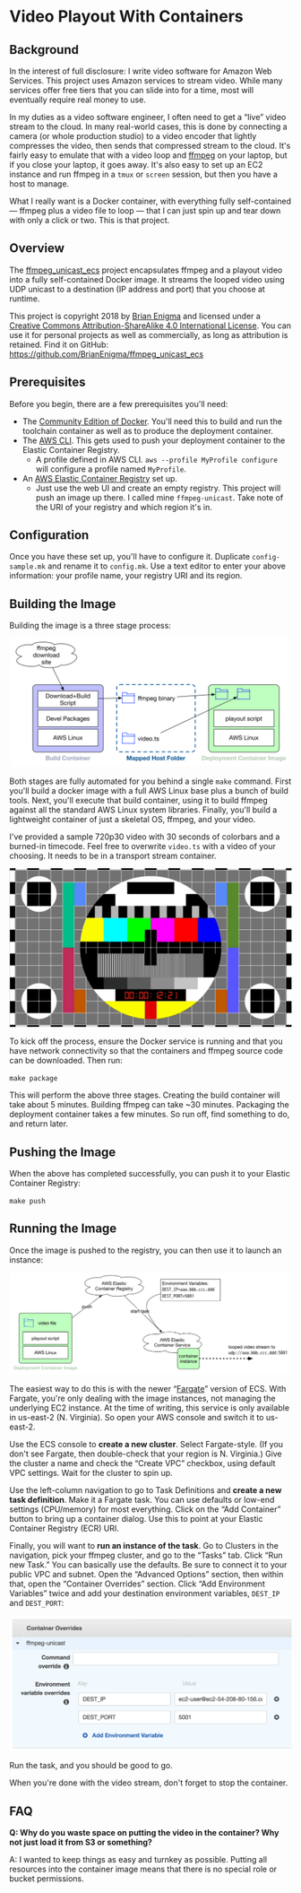 # Video Playout With Containers

## Background

In the interest of full disclosure: I write video software for Amazon Web Services. This project uses Amazon services to stream video. While many services offer free tiers that you can slide into for a time, most will eventually require real money to use.

In my duties as a video software engineer, I often need to get a “live” video stream to the cloud. In many real-world cases, this is done by connecting a camera (or whole production studio) to a video encoder that lightly compresses the video, then sends that compressed stream to the cloud. It's fairly easy to emulate that with a video loop and [ffmpeg](http://ffmpeg.org/) on your laptop, but if you close your laptop, it goes away. It's also easy to set up an EC2 instance and run ffmpeg in a `tmux` or `screen` session, but then you have a host to manage.

What I really want is a Docker container, with everything fully self-contained — ffmpeg plus a video file to loop — that I can just spin up and tear down with only a click or two. This is that project.

## Overview

The [ffmpeg_unicast_ecs](https://github.com/BrianEnigma/ffmpeg_unicast_ecs) project encapsulates ffmpeg and a playout video into a fully self-contained Docker image. It streams the looped video using UDP unicast to a destination (IP address and port) that you choose at runtime.

This project is copyright 2018 by [Brian Enigma](https://github.com/BrianEnigma) and licensed under a <a rel="license" href="http://creativecommons.org/licenses/by-sa/4.0/">Creative Commons Attribution-ShareAlike 4.0 International License</a>. You can use it for personal projects as well as commercially, as long as attribution is retained. Find it on GitHub: <https://github.com/BrianEnigma/ffmpeg_unicast_ecs>

## Prerequisites

Before you begin, there are a few prerequisites you'll need:

- The [Community Edition of Docker](https://www.docker.com/community-edition). You'll need this to build and run the toolchain container as well as to produce the deployment container.
- The [AWS CLI](https://aws.amazon.com/cli/). This gets used to push your deployment container to the Elastic Container Registry.
  - A profile defined in AWS CLI. `aws --profile MyProfile configure` will configure a profile named `MyProfile`.
- An [AWS Elastic Container Registry](https://aws.amazon.com/ecr/) set up.
  - Just use the web UI and create an empty registry. This project will push an image up there. I called mine `ffmpeg-unicast`. Take note of the URI of your registry and which region it's in.

## Configuration

Once you have these set up, you'll have to configure it. Duplicate `config-sample.mk` and rename it to `config.mk`. Use a text editor to enter your above information: your profile name, your registry URI and its region.

## Building the Image

Building the image is a three stage process:

![build process](images/build.png)

Both stages are fully automated for you behind a single `make` command. First you'll build a docker image with a full AWS Linux base plus a bunch of build tools. Next, you'll execute that build container, using it to build ffmpeg against all the standard AWS Linux system libraries. Finally, you'll build a lightweight container of just a skeletal OS, ffmpeg, and your video.

I've provided a sample 720p30 video with 30 seconds of colorbars and a burned-in timecode. Feel free to overwrite `video.ts` with a video of your choosing. It needs to be in a transport stream container.



![colorbars](images/colorbars.jpg)



To kick off the process, ensure the Docker service is running and that you have network connectivity so that the containers and ffmpeg source code can be downloaded. Then run:

`make package`

This will perform the above three stages. Creating the build container will take about 5 minutes. Building ffmpeg can take ~30 minutes. Packaging the deployment container takes a few minutes. So run off, find something to do, and return later.

## Pushing the Image

When the above has completed successfully, you can push it to your Elastic Container Registry:

`make push`

## Running the Image

Once the image is pushed to the registry, you can then use it to launch an instance:



![deployment](images/deploy.png)



The easiest way to do this is with the newer “[Fargate](https://aws.amazon.com/about-aws/whats-new/2017/11/introducing-aws-fargate-a-technology-to-run-containers-without-managing-infrastructure/)” version of ECS. With Fargate, you're only dealing with the image instances, not managing the underlying EC2 instance. At the time of writing, this service is only available in us-east-2 (N. Virginia). So open your AWS console and switch it to us-east-2.

Use the ECS console to **create a new cluster**. Select Fargate-style. (If you don't see Fargate, then double-check that your region is N. Virginia.) Give the cluster a name and check the “Create VPC” checkbox, using default VPC settings. Wait for the cluster to spin up.

Use the left-column navigation to go to Task Definitions and **create a new task definition**. Make it a Fargate task. You can use defaults or low-end settings (CPU/memory) for most everything. Click on the “Add Container” button to bring up a container dialog. Use this to point at your Elastic Container Registry (ECR) URI.

Finally, you will want to **run an instance of the task**. Go to Clusters in the navigation, pick your ffmpeg cluster, and go to the “Tasks” tab. Click “Run new Task.” You can basically use the defaults. Be sure to connect it to your public VPC and subnet. Open the “Advanced Options” section, then within that, open the “Container Overrides” section. Click “Add Environment Variables” twice and add your destination environment variables, `DEST_IP` and `DEST_PORT`:

![container_overrides](images/container_overrides.png)

Run the task, and you should be good to go.

When you're done with the video stream, don't forget to stop the container.

## FAQ

**Q: Why do you waste space on putting the video in the container? Why not just load it from S3 or something?**

A: I wanted to keep things as easy and turnkey as possible. Putting all resources into the container image means that there is no special role or bucket permissions.